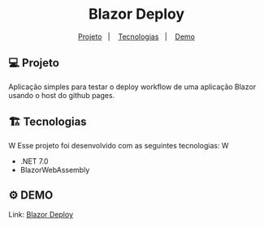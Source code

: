 <h1 align="center"> Blazor Deploy </h1>

<p align="center">
  <a href="#%EF%B8%8F-projeto">Projeto</a>&nbsp;&nbsp;&nbsp;|&nbsp;&nbsp;&nbsp;
  <a href="#%EF%B8%8F-tecnologias">Tecnologias</a>&nbsp;&nbsp;&nbsp;|&nbsp;&nbsp;&nbsp;
  <a href="#%EF%B8%8F-demo">Demo</a>
</p>

## 💻 Projeto

Aplicação simples para testar o deploy workflow de uma aplicação Blazor usando o host do github pages.

## 🏗️ Tecnologias
W
Esse projeto foi desenvolvido com as seguintes tecnologias:
W
- .NET 7.0
- BlazorWebAssembly


## ⚙️ DEMO

Link: [Blazor Deploy](https://www.fhumberto.dev.br)
